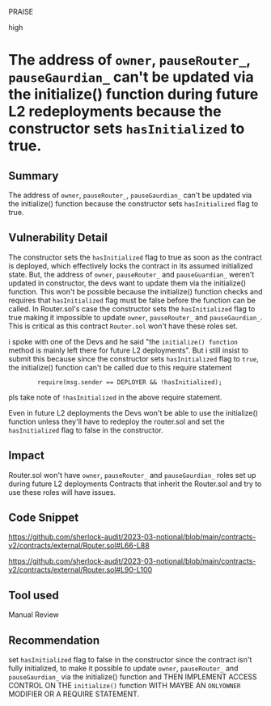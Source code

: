 PRAISE

high

# The address of `owner`, `pauseRouter_`, `pauseGaurdian_` can't be updated via the initialize() function during future L2 redeployments because the constructor sets `hasInitialized` to true.

## Summary
The address of `owner`, `pauseRouter_`, `pauseGaurdian_` can't be updated via the initialize() function because the constructor sets `hasInitialized` flag to true.

## Vulnerability Detail
The constructor sets the `hasInitialized` flag to true as soon as the contract is deployed, which effectively locks the contract in its assumed initialized state. But, the address of `owner`, `pauseRouter_` and  `pauseGuardian_` weren't updated in constructor, the devs want to update them via the initialize() function. 
This won't be possible because the initialize() function checks and requires that `hasInitialized` flag must be false before the function can be called. In Router.sol's case the constructor sets the `hasInitialized` flag to true making it impossible to update `owner`, `pauseRouter_` and `pauseGaurdian_`. This is critical as this contract `Router.sol` won't have these roles set.

i spoke with one of the Devs and he said "the `initialize() function` method is mainly left there for future L2 deployments". But i still insist to submit this because since the constructor sets `hasInitialized` flag to `true`, the initialize() function can't be called due to this require statement
```solidity
        require(msg.sender == DEPLOYER && !hasInitialized);
```  
pls take note of `!hasInitialized` in the above require statement.

Even in future L2 deployments the Devs won't be able to use the initialize() function unless they'll have to redeploy the router.sol and set the `hasInitialized` flag to false in the constructor. 

## Impact
Router.sol won't have `owner`, `pauseRouter_` and `pauseGaurdian_` roles set up during future L2 deployments
Contracts that inherit the Router.sol and try to use these roles will have issues. 
## Code Snippet
https://github.com/sherlock-audit/2023-03-notional/blob/main/contracts-v2/contracts/external/Router.sol#L66-L88

https://github.com/sherlock-audit/2023-03-notional/blob/main/contracts-v2/contracts/external/Router.sol#L90-L100
## Tool used

Manual Review

## Recommendation
set `hasInitialized` flag to false in the constructor since the contract isn't fully initialized, to make it possible to update `owner`, `pauseRouter_` and `pauseGaurdian_`  via the initialize() function and THEN IMPLEMENT ACCESS CONTROL ON THE `initialize()` function WITH MAYBE AN `ONLYOWNER` MODIFIER OR A REQUIRE STATEMENT.